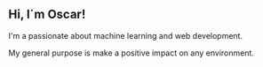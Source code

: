## Hi, I´m Oscar!

I'm a passionate about machine learning and web development.

My general purpose is make a positive impact on any environment.

<!-- 
### Technologies
[![py](https://img.shields.io/badge/Python-2E2D2D?logo=Python&style=for-the-badge&logoColor=3776AB&link=)](https://github.com/itsorivera)
[![ts](https://img.shields.io/badge/TypeScript-2E2D2D?logo=typescript&style=for-the-badge&link=)](https://github.com/itsorivera)
[![js](https://img.shields.io/badge/JavaScript-2E2D2D?logo=javascript&style=for-the-badge&link=)](https://github.com/itsorivera)
[![nodejs](https://img.shields.io/badge/Node.js-2E2D2D?logo=nodedotjs&style=for-the-badge&link=)](https://github.com/itsorivera)

### My links
 [![portfolio](https://img.shields.io/badge/my_portfolio-000?style=for-the-badge&logo=ko-fi&logoColor=white)](https://itsorivera-portfolio.deno.dev/) 
[![linkedin](https://img.shields.io/badge/linkedin-0A66C2?style=for-the-badge&logo=linkedin&logoColor=white)](https://www.linkedin.com/in/itsorivera/)

-->

<!--
**itsorivera/itsorivera** is a ✨ _special_ ✨ repository because its `README.md` (this file) appears on your GitHub profile.

Here are some ideas to get you started:

- 🔭 I’m currently working on ...
- 🌱 I’m currently learning ...
- 👯 I’m looking to collaborate on ...
- 🤔 I’m looking for help with ...
- 💬 Ask me about ...
- 📫 How to reach me: ...
- 😄 Pronouns: ...
- ⚡ Fun fact: ...
-->
